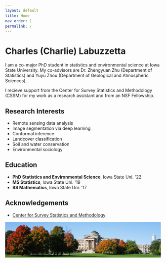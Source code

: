 ```yaml
---
layout: default
title: Home
nav_order: 1
permalink: /
---
```


# Charles (Charlie) Labuzzetta

I am a co-major PhD student in statistics and environmental science at Iowa State University. My co-advisors are Dr. Zhengyuan Zhu (Department of Statistics) and Yuyu Zhou (Department of Geological and Atmospheric Sciences).

I recieve support from the Center for Survey Statistics and Methodology (CSSM) for my work as a research assistant and from an NSF Fellowship.

Research Interests
------------------

* Remote sensing data analysis
* Image segmentation via deep learning
* Conformal inference
* Landcover classification
* Soil and water conservation
* Environmental sociology

Education
---------

* **PhD Statistics and Environmental Science**, Iowa State Uni. '22
* **MS Statistics**, Iowa State Uni. '19
* **BS Mathematics**, Iowa State Uni. '17

Acknowledgements
----------------

* [Center for Survey Statistics and Methodology](https://www.cssm.iastate.edu/)

![](IMG_4333.JPG)
